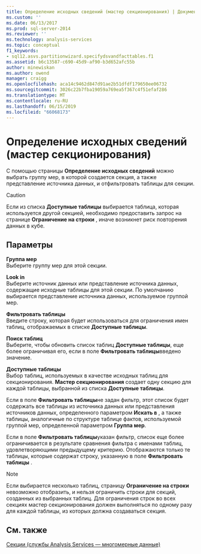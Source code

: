 ```yaml
---
title: Определение исходных сведений (мастер секционирования) | Документация Майкрософт
ms.custom: ''
ms.date: 06/13/2017
ms.prod: sql-server-2014
ms.reviewer: ''
ms.technology: analysis-services
ms.topic: conceptual
f1_keywords:
- sql12.asvs.partitionwizard.specifydsvandfacttables.f1
ms.assetid: b6c13587-c690-45d9-af90-b3d652afc55b
author: minewiskan
ms.author: owend
manager: craigg
ms.openlocfilehash: aca14c9462d847d91ae2b51dfdf179650ee06732
ms.sourcegitcommit: 3026c22b7fba19059a769ea5f367c4f51efaf286
ms.translationtype: MT
ms.contentlocale: ru-RU
ms.lasthandoff: 06/15/2019
ms.locfileid: "66068173"
---
```

# <a name="specify-source-information-partition-wizard"></a>Определение исходных сведений (мастер секционирования)
  С помощью страницы **Определение исходных сведений** можно выбрать группу мер, в которой создается секция, а также представление источника данных, и отфильтровать таблицы для секции.  
  
> [!CAUTION]  
>  Если из списка **Доступные таблицы** выбирается таблица, которая используется другой секцией, необходимо предоставить запрос на странице **Ограничение на строки** , иначе возникнет риск повторения данных в кубе.  
  
## <a name="options"></a>Параметры  
 **Группа мер**  
 Выберите группу мер для этой секции.  
  
 **Look in**  
 Выберите источник данных или представление источника данных, содержащие исходные таблицы для этой секции. По умолчанию выбирается представление источника данных, используемое группой мер.  
  
 **Фильтровать таблицы**  
 Введите строку, которая будет использоваться для ограничения имен таблиц, отображаемых в списке **Доступные таблицы**.  
  
 **Поиск таблиц**  
 Выберите, чтобы обновить список таблиц **Доступные таблицы**, еще более ограничивая его, если в поле **Фильтровать таблицы**введено значение.  
  
 **Доступные таблицы**  
 Выбор таблиц, используемых в качестве исходных таблиц для секционирования. **Мастер секционирования** создает одну секцию для каждой таблицы, выбранной из списка **Доступные таблицы**.  
  
 Если в поле **Фильтровать таблицы**не задан фильтр, этот список будет содержать все таблицы из источника данных или представления источников данных, определенного параметром **Искать в** , а также таблицы, аналогичные по структуре таблице фактов, используемой группой мер, определенной параметром **Группа мер**.  
  
 Если в поле **Фильтровать таблицы**указан фильтр, список еще более ограничивается в результате сравнения фильтра с именами таблиц, удовлетворяющими предыдущему критерию. Отображаются только те таблицы, которые содержат строку, указанную в поле **Фильтровать таблицы** .  
  
> [!NOTE]  
>  Если выбирается несколько таблиц, страницу **Ограничение на строки** невозможно отобразить, и нельзя ограничить строки для секций, созданных из выбранных таблиц. Для ограничения строк во всех секциях мастер секционирования должен выполняться по одному разу для каждой таблицы, из которых должна создаваться секция.  
  
## <a name="see-also"></a>См. также  
 [Секции (службы Analysis Services — многомерные данные)](multidimensional-models-olap-logical-cube-objects/partitions-analysis-services-multidimensional-data.md)  
  
  

